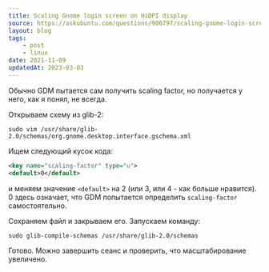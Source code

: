 ```yaml
---
title: Scaling Gnome login screen on HiDPI display
source: https://askubuntu.com/questions/906797/scaling-gnome-login-screen-on-hidpi-display
layout: blog
tags:
    - post
    - linux
date: 2021-11-09
updatedAt: 2023-03-03
---
```


Обычно GDM пытается сам получить scaling factor, но получается у него, как я понял, не всегда.
<!-- excerpt -->
Открываем схему из glib-2:

```shell
sudo vim /usr/share/glib-2.0/schemas/org.gnome.desktop.interface.gschema.xml
```

Ищем следующий кусок кода:
```xml
<key name="scaling-factor" type="u">
<default>0</default>
```
и меняем значение `<default>` на 2 (или 3, или 4 - как больше нравится). 0 здесь означает, что GDM попытается определить `scaling-factor` самостоятельно.

Сохраняем файл и закрываем его. Запускаем команду:
```shell
sudo glib-compile-schemas /usr/share/glib-2.0/schemas
```
Готово. Можно завершить сеанс и проверить, что масштабирование увеличено.
